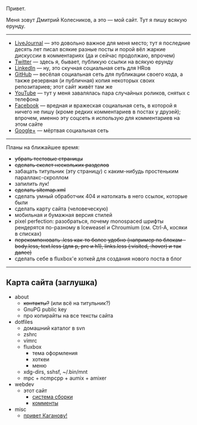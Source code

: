 
Привет.

Меня зовут Дмитрий Колесников, а это — мой сайт.
Тут я пишу всякую ерунду.

-----

 * [LiveJournal](http://kastaneda.livejournal.com/) —
   это довольно важное для меня место;
   тут я последние десять лет писал всякие разные посты
   и порой вёл жаркие дискуссии в комментариях
   (да и сейчас продолжаю, впрочем)
 * [Twitter](http://twitter.com/kastaneda) —
   здесь я, бывает, публикую ссылки на всякую ерунду
 * [LinkedIn](http://ua.linkedin.com/in/dk487) —
   ну, это скучная социальная сеть для HRов
 * [GitHub](http://github.com/kastaneda) —
   весёлая социальная сеть для публикации своего кода,
   а также резервная (и публичная) копия некоторых своих репозитариев;
   этот сайт живёт там же
 * [YouTube](http://www.youtube.com/user/bandacomua) —
   тут у меня завалялась пара случайных роликов, снятых с телефона
 * [Facebook](http://www.facebook.com/dmytro.kolesnykov) —
   вредная и вражеская социальная сеть, в которой я ничего не пишу
   (кроме редких комментариев в постах у друзей); впрочем, именно
   эту соцсеть я использую для комментариев на этом сайте
 * [Google+](https://plus.google.com/101700868630803601700/about) —
   мёртвая социальная сеть

-----

Планы на ближайшее время:

 * ~~убрать тестовые страницы~~
 * ~~сделать скелет нескольких разделов~~
 * забацать титульник (эту страницу) с каким-нибудь простеньким параллакс-скроллом
 * запилить лук!
 * ~~сделать sitemap.xml~~
 * сделать умный обработчик 404 и натолкать в него ссылок, которые были
 * сделать карту сайта (человеческую)
 * мобильная и бумажная версия стилей
 * pixel perfection: разобраться, почему monospaced шрифты рендерятся
   по-разному в Iceweasel и Chroumium (см. Ctrl-A, косяки в списках)
 * ~~перекомпоновать .less как-то более удобно (например по блокам -
   body.less, text.less (для p, pre и h1), links.less (:visited, :hover)
   и так далее)~~
 * сделать себе в fluxbox'е хоткей для создания нового поста в блог

-----

Карта сайта (заглушка)
----------------------

 * about
    - ~~контакты?~~ (или всё на титульник?)
    - GnuPG public key
    - про копирайты на все тексты сайта
 * dotfiles
    - домашний каталог в svn
    - zshrc
    - vimrc
    - fluxbox
        * тема оформления
        * хоткеи
        * меню
    - xdg-dirs, sshsf, ~/.bin/mnt
    - mpc + ncmpcpp + aumix + amixer
 * webdev
    - этот сайт
        * [система сборки](webdev/this/build.html)
        * [комменты](webdev/this/comments.html)
 * misc
    - [привет Каганову!](misc/lleo.html)
